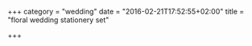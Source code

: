 +++
category = "wedding"
date = "2016-02-21T17:52:55+02:00"
title = "floral wedding stationery set"

+++
